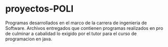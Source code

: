# proyectos-POLI
Programas desarrollados en el marco de la carrera de ingenieria de Software.
Archivos entregados que contienen programas realizados en pro de culminar a cabalidad lo exigido por el tutor para el curso de programacion en java.
